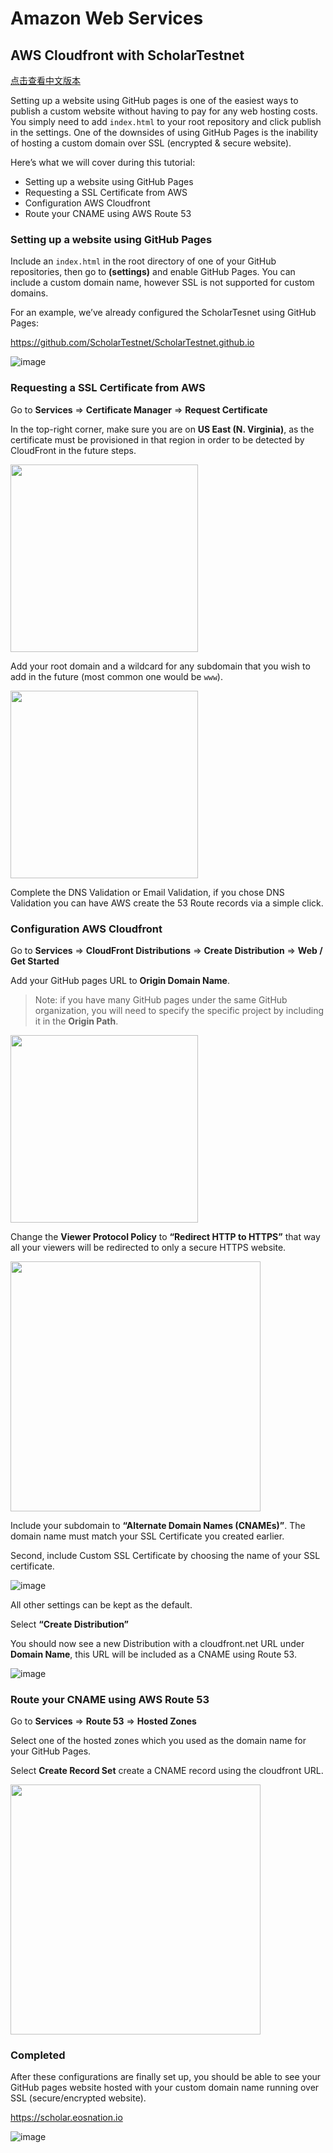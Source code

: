 # Amazon Web Services

## AWS Cloudfront with ScholarTestnet

[点击查看中文版本](README-Chinese.md)

Setting up a website using GitHub pages is one of the easiest ways to publish a custom website without having to pay for any web hosting costs. You simply need to add `index.html` to your root repository and click publish in the settings. One of the downsides of using GitHub Pages is the inability of hosting a custom domain over SSL (encrypted & secure website).

Here’s what we will cover during this tutorial:

- Setting up a website using GitHub Pages
- Requesting a SSL Certificate from AWS
- Configuration AWS Cloudfront
- Route your CNAME using AWS Route 53

### Setting up a website using GitHub Pages

Include an `index.html` in the root directory of one of your GitHub repositories, then go to **(settings)** and enable GitHub Pages. You can include a custom domain name, however SSL is not supported for custom domains.

For an example, we’ve already configured the ScholarTesnet using GitHub Pages:

https://github.com/ScholarTestnet/ScholarTestnet.github.io

![image](https://user-images.githubusercontent.com/550895/38103012-17a6c49e-3353-11e8-95e3-67f7757e6308.png)

### Requesting a SSL Certificate from AWS

Go to **Services** => **Certificate Manager** => **Request Certificate**

In the top-right corner, make sure you are on **US East (N. Virginia)**, as the certificate must be provisioned in that region in order to be detected by CloudFront in the future steps.

<img src="https://user-images.githubusercontent.com/550895/38103041-32bd1f4e-3353-11e8-8397-ac8e24a4644a.png" width=300/>

Add your root domain and a wildcard for any subdomain that you wish to add in the future (most common one would be `www`).

<img src="https://user-images.githubusercontent.com/550895/38103053-3e47c800-3353-11e8-821f-4f56836d5fc4.png" width=300/>

Complete the DNS Validation or Email Validation, if you chose DNS Validation you can have AWS create the 53 Route records via a simple click.

### Configuration AWS Cloudfront

Go to **Services** => **CloudFront Distributions** => **Create Distribution** => **Web / Get Started**

Add your GitHub pages URL to **Origin Domain Name**.

> Note: if you have many GitHub pages under the same GitHub organization, you will need to specify the specific project by including it in the **Origin Path**.

<img src="https://user-images.githubusercontent.com/550895/38103082-5c100aaa-3353-11e8-88f7-dd40a5767e0f.png" width=300/>

Change the **Viewer Protocol Policy** to **“Redirect HTTP to HTTPS”** that way all your viewers will be redirected to only a secure HTTPS website.

<img src="https://user-images.githubusercontent.com/550895/38103102-6d8154ce-3353-11e8-985f-74acc7d9ec23.png" width=400/>

Include your subdomain to **“Alternate Domain Names (CNAMEs)”**. The domain name must match your SSL Certificate you created earlier.

Second, include Custom SSL Certificate by choosing the name of your SSL certificate.

![image](https://user-images.githubusercontent.com/550895/38103121-7fd65b74-3353-11e8-84f4-c41d2f39ca7a.png)

All other settings can be kept as the default.

Select **“Create Distribution”**

You should now see a new Distribution with a cloudfront.net URL under **Domain Name**, this URL will be included as a CNAME using Route 53.

![image](https://user-images.githubusercontent.com/550895/38103139-8f92329a-3353-11e8-9f84-d6b0c5202901.png)

### Route your CNAME using AWS Route 53

Go to **Services** => **Route 53** => **Hosted Zones**

Select one of the hosted zones which you used as the domain name for your GitHub Pages.

Select **Create Record Set** create a CNAME record using the cloudfront URL.

<img src="https://user-images.githubusercontent.com/550895/38103171-a85f3750-3353-11e8-96f7-fcfbfac55036.png" width=400/>

### Completed

After these configurations are finally set up, you should be able to see your GitHub pages website hosted with your custom domain name running over SSL (secure/encrypted website).

https://scholar.eosnation.io

![image](https://user-images.githubusercontent.com/550895/38103201-bbc44132-3353-11e8-9d1b-644665b8ca82.png)

